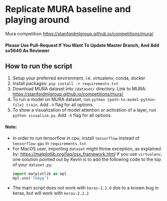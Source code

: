 # Replicate MURA baseline and playing around

Mura competition https://stanfordmlgroup.github.io/competitions/mura/

#### Please Use Pull-Request If You Want To Update Master Branch, And Add sx5640 As Reviewer
## How to run the script
1. Setup your preferred environment, i.e. virtualenv, conda, docker
2. Install packages: `pip install -r requirements.txt`
3. Download MURA dataset into `/dataset/` directory. Link to MURA: https://stanfordmlgroup.github.io/competitions/mura/
5. To run a model on MURA dataset, run `python {path-to-model-python-file} train`. Add `-h` flag for all options.
7. To show a visualization of model attention or activation of a layer, run `python visualize.py`. Add `-h` flag for all options.

#### Note: 
- In order to run tensorflow in cpu, install `tensorflow` instead of `tensorflow-gpu` in `requirements.txt`
- For MacOS user, importing `dataset` might throw exception, as explained by: https://matplotlib.org/faq/osx_framework.html
  If you use `virtualenv`, one solution pointed out by Kevin is to add the following code to the top of your `dataset.py`:
  ```python
  import matplotlib as mpl
  mpl.use('TkAgg')
  ```
 - The main script does not work with `keras-2.2.0` due to a known bug in keras, but will work with `keras-2.2.2`. 